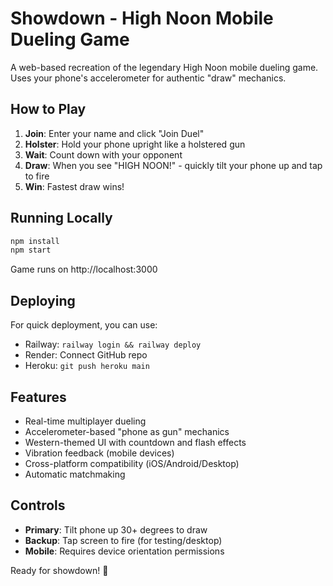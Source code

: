 # Showdown - High Noon Mobile Dueling Game

A web-based recreation of the legendary High Noon mobile dueling game. Uses your phone's accelerometer for authentic "draw" mechanics.

## How to Play

1. **Join**: Enter your name and click "Join Duel"
2. **Holster**: Hold your phone upright like a holstered gun
3. **Wait**: Count down with your opponent 
4. **Draw**: When you see "HIGH NOON!" - quickly tilt your phone up and tap to fire
5. **Win**: Fastest draw wins!

## Running Locally

```bash
npm install
npm start
```

Game runs on http://localhost:3000

## Deploying

For quick deployment, you can use:
- Railway: `railway login && railway deploy`
- Render: Connect GitHub repo
- Heroku: `git push heroku main`

## Features

- Real-time multiplayer dueling
- Accelerometer-based "phone as gun" mechanics  
- Western-themed UI with countdown and flash effects
- Vibration feedback (mobile devices)
- Cross-platform compatibility (iOS/Android/Desktop)
- Automatic matchmaking

## Controls

- **Primary**: Tilt phone up 30+ degrees to draw
- **Backup**: Tap screen to fire (for testing/desktop)
- **Mobile**: Requires device orientation permissions

Ready for showdown! 🤠